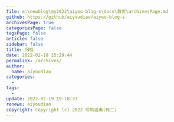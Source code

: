 ```yaml
---
file: e:\newblog\my2022\aiyou-blog-s\docs\首页\archivesPage.md
github: https://github/aiyoudiao/aiyou-blog-s
archivesPage: true
categoriesPage: false
tagsPage: false
article: false
sidebar: false
title: 归档
date: 2022-02-19 15:29:44
permalink: /archives/
author: 
  name: aiyoudiao
categories: 
  - 
tags: 
  - 
update: 2022-02-19 19:18:33
renews: aiyoudiao
copyright: Copyright (c) 2022 哎哟迪奥(码二)
---
```

